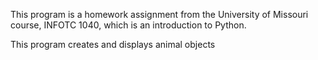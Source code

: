 This program is a homework assignment from the University of Missouri course, INFOTC 1040, which is an introduction to Python.

This program creates and displays animal objects